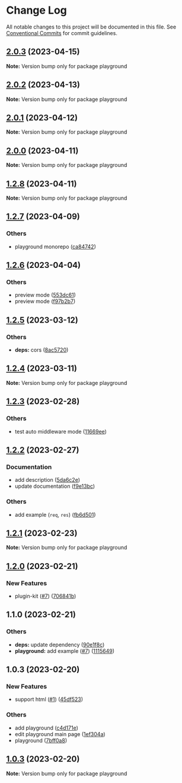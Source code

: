 # Change Log

All notable changes to this project will be documented in this file.
See [Conventional Commits](https://conventionalcommits.org) for commit guidelines.

## [2.0.3](https://github.com/do4ng/prext/compare/playground@2.0.2...playground@2.0.3) (2023-04-15)

**Note:** Version bump only for package playground





## [2.0.2](https://github.com/do4ng/prext/compare/playground@2.0.1...playground@2.0.2) (2023-04-13)

**Note:** Version bump only for package playground





## [2.0.1](https://github.com/do4ng/prext/compare/playground@2.0.0...playground@2.0.1) (2023-04-12)

**Note:** Version bump only for package playground





## [2.0.0](https://github.com/do4ng/prext/compare/playground@1.2.8...playground@2.0.0) (2023-04-11)

**Note:** Version bump only for package playground





## [1.2.8](https://github.com/do4ng/prext/compare/playground@1.2.7...playground@1.2.8) (2023-04-11)

**Note:** Version bump only for package playground






## [1.2.7](https://github.com/do4ng/prext/compare/playground@1.2.6...playground@1.2.7) (2023-04-09)


### Others

* playground monorepo ([ca84742](https://github.com/do4ng/prext/commit/ca8474245e506a01b933418993eb5308b4ca12b8))



## [1.2.6](https://github.com/do4ng/prext/compare/playground@1.2.5...playground@1.2.6) (2023-04-04)


### Others

* preview mode ([553dc61](https://github.com/do4ng/prext/commit/553dc61d74c728a3eb21d86f05735f41f76a8e9b))
* preview mode ([f97b2b7](https://github.com/do4ng/prext/commit/f97b2b7d900bc0b0fffd064a6d266dc0e3dd0cda))



## [1.2.5](https://github.com/do4ng/prext/compare/playground@1.2.4...playground@1.2.5) (2023-03-12)


### Others

* **deps:** cors ([8ac5720](https://github.com/do4ng/prext/commit/8ac5720c6de4e914d540e07c3aea61737dbc4239))



## [1.2.4](https://github.com/do4ng/prext/compare/playground@1.2.3...playground@1.2.4) (2023-03-11)

**Note:** Version bump only for package playground





## [1.2.3](https://github.com/do4ng/prext/compare/playground@1.2.2...playground@1.2.3) (2023-02-28)


### Others

* test auto middleware mode ([11669ee](https://github.com/do4ng/prext/commit/11669eec17d4581d2ed47e894386df6becb9bb7b))



## [1.2.2](https://github.com/do4ng/prext/compare/playground@1.2.1...playground@1.2.2) (2023-02-27)


### Documentation

* add description ([5da6c2e](https://github.com/do4ng/prext/commit/5da6c2e0560d0789e1f511095d25d14c693743c9))
* update documentation ([f9e13bc](https://github.com/do4ng/prext/commit/f9e13bc5b0eb2cb17d198352f11e287c547f0ae8))


### Others

* add example (`req`, `res`) ([fb6d501](https://github.com/do4ng/prext/commit/fb6d50126f44f155a4bf5d974b7698792cfa94eb))




## [1.2.1](https://github.com/do4ng/prext/compare/playground@1.2.0...playground@1.2.1) (2023-02-23)

**Note:** Version bump only for package playground





## [1.2.0](https://github.com/do4ng/prext/compare/playground@1.1.0...playground@1.2.0) (2023-02-21)


### New Features

* plugin-kit ([#7](https://github.com/do4ng/prext/issues/7)) ([706841b](https://github.com/do4ng/prext/commit/706841b9ea333f529a5d5f8533e449b3c427f326))



## 1.1.0 (2023-02-21)


### Others

* **deps:** update dependency ([90e1f8c](https://github.com/do4ng/prext/commit/90e1f8c590a2fbdfd49a0e3068b0755a3ba2526f))
* **playground:** add example ([#7](https://github.com/do4ng/prext/issues/7)) ([1115649](https://github.com/do4ng/prext/commit/1115649aff71b4f9a7537e4358ab0daf8c6f81f3))

## 1.0.3 (2023-02-20)


### New Features

* support html ([#1](https://github.com/do4ng/prext/issues/1)) ([45df523](https://github.com/do4ng/prext/commit/45df523c92f7e867bb31d0d4c08062cb4e583e80))


### Others

* add playground ([c4d171e](https://github.com/do4ng/prext/commit/c4d171e1d59332f2b738dc581949f7116d3c9e5f))
* edit playground main page ([1ef304a](https://github.com/do4ng/prext/commit/1ef304a00616d80e4cb44b07ee2c1e55adc77b2a))
* playground ([7bff0a8](https://github.com/do4ng/prext/commit/7bff0a871c095722acbe9fcc6cf0a23bde399e22))



## [1.0.3](https://github.com/do4ng/prext/compare/v0.0.16...v1.0.3) (2023-02-20)

**Note:** Version bump only for package playground

